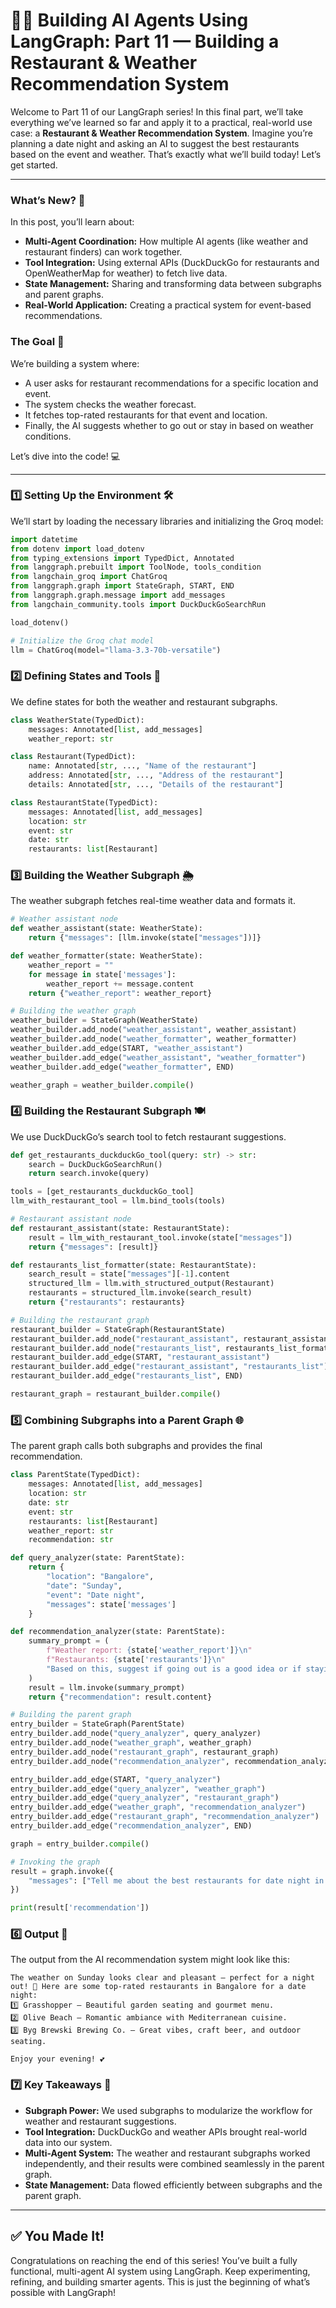 # 🦜🔗 Building AI Agents Using LangGraph: Part 11 — Building a Restaurant & Weather Recommendation System

Welcome to Part 11 of our LangGraph series! In this final part, we’ll take everything we’ve learned so far and apply it to a practical, real-world use case: a **Restaurant & Weather Recommendation System**. Imagine you’re planning a date night and asking an AI to suggest the best restaurants based on the event and weather. That’s exactly what we’ll build today! Let’s get started.

---

### What’s New? 🌟
In this post, you’ll learn about:
- **Multi-Agent Coordination:** How multiple AI agents (like weather and restaurant finders) can work together.
- **Tool Integration:** Using external APIs (DuckDuckGo for restaurants and OpenWeatherMap for weather) to fetch live data.
- **State Management:** Sharing and transforming data between subgraphs and parent graphs.
- **Real-World Application:** Creating a practical system for event-based recommendations.

### The Goal 🎯
We’re building a system where:
- A user asks for restaurant recommendations for a specific location and event.
- The system checks the weather forecast.
- It fetches top-rated restaurants for that event and location.
- Finally, the AI suggests whether to go out or stay in based on weather conditions.

Let’s dive into the code! 💻

---

### 1️⃣ Setting Up the Environment 🛠️

We’ll start by loading the necessary libraries and initializing the Groq model:

```python
import datetime
from dotenv import load_dotenv
from typing_extensions import TypedDict, Annotated
from langgraph.prebuilt import ToolNode, tools_condition
from langchain_groq import ChatGroq
from langgraph.graph import StateGraph, START, END
from langgraph.graph.message import add_messages
from langchain_community.tools import DuckDuckGoSearchRun

load_dotenv()

# Initialize the Groq chat model
llm = ChatGroq(model="llama-3.3-70b-versatile")
```

### 2️⃣ Defining States and Tools 🧠

We define states for both the weather and restaurant subgraphs.

```python
class WeatherState(TypedDict):
    messages: Annotated[list, add_messages]
    weather_report: str

class Restaurant(TypedDict):
    name: Annotated[str, ..., "Name of the restaurant"]
    address: Annotated[str, ..., "Address of the restaurant"]
    details: Annotated[str, ..., "Details of the restaurant"]

class RestaurantState(TypedDict):
    messages: Annotated[list, add_messages]
    location: str
    event: str
    date: str
    restaurants: list[Restaurant]
```

### 3️⃣ Building the Weather Subgraph 🌦️

The weather subgraph fetches real-time weather data and formats it.

```python
# Weather assistant node
def weather_assistant(state: WeatherState):
    return {"messages": [llm.invoke(state["messages"])]}

def weather_formatter(state: WeatherState):
    weather_report = ""
    for message in state['messages']:
        weather_report += message.content
    return {"weather_report": weather_report}

# Building the weather graph
weather_builder = StateGraph(WeatherState)
weather_builder.add_node("weather_assistant", weather_assistant)
weather_builder.add_node("weather_formatter", weather_formatter)
weather_builder.add_edge(START, "weather_assistant")
weather_builder.add_edge("weather_assistant", "weather_formatter")
weather_builder.add_edge("weather_formatter", END)

weather_graph = weather_builder.compile()
```

### 4️⃣ Building the Restaurant Subgraph 🍽️

We use DuckDuckGo’s search tool to fetch restaurant suggestions.

```python
def get_restaurants_duckduckGo_tool(query: str) -> str:
    search = DuckDuckGoSearchRun()
    return search.invoke(query)

tools = [get_restaurants_duckduckGo_tool]
llm_with_restaurant_tool = llm.bind_tools(tools)

# Restaurant assistant node
def restaurant_assistant(state: RestaurantState):
    result = llm_with_restaurant_tool.invoke(state["messages"])
    return {"messages": [result]}

def restaurants_list_formatter(state: RestaurantState):
    search_result = state["messages"][-1].content
    structured_llm = llm.with_structured_output(Restaurant)
    restaurants = structured_llm.invoke(search_result)
    return {"restaurants": restaurants}

# Building the restaurant graph
restaurant_builder = StateGraph(RestaurantState)
restaurant_builder.add_node("restaurant_assistant", restaurant_assistant)
restaurant_builder.add_node("restaurants_list", restaurants_list_formatter)
restaurant_builder.add_edge(START, "restaurant_assistant")
restaurant_builder.add_edge("restaurant_assistant", "restaurants_list")
restaurant_builder.add_edge("restaurants_list", END)

restaurant_graph = restaurant_builder.compile()
```

### 5️⃣ Combining Subgraphs into a Parent Graph 🌐

The parent graph calls both subgraphs and provides the final recommendation.

```python
class ParentState(TypedDict):
    messages: Annotated[list, add_messages]
    location: str
    date: str
    event: str
    restaurants: list[Restaurant]
    weather_report: str
    recommendation: str

def query_analyzer(state: ParentState):
    return {
        "location": "Bangalore",
        "date": "Sunday",
        "event": "Date night",
        "messages": state['messages']
    }

def recommendation_analyzer(state: ParentState):
    summary_prompt = (
        f"Weather report: {state['weather_report']}\n"
        f"Restaurants: {state['restaurants']}\n"
        "Based on this, suggest if going out is a good idea or if staying in is better."
    )
    result = llm.invoke(summary_prompt)
    return {"recommendation": result.content}

# Building the parent graph
entry_builder = StateGraph(ParentState)
entry_builder.add_node("query_analyzer", query_analyzer)
entry_builder.add_node("weather_graph", weather_graph)
entry_builder.add_node("restaurant_graph", restaurant_graph)
entry_builder.add_node("recommendation_analyzer", recommendation_analyzer)

entry_builder.add_edge(START, "query_analyzer")
entry_builder.add_edge("query_analyzer", "weather_graph")
entry_builder.add_edge("query_analyzer", "restaurant_graph")
entry_builder.add_edge("weather_graph", "recommendation_analyzer")
entry_builder.add_edge("restaurant_graph", "recommendation_analyzer")
entry_builder.add_edge("recommendation_analyzer", END)

graph = entry_builder.compile()

# Invoking the graph
result = graph.invoke({
    "messages": ["Tell me about the best restaurants for date night in Bangalore for next Sunday"]
})

print(result['recommendation'])
```

### 6️⃣ Output 📝

The output from the AI recommendation system might look like this:

```
The weather on Sunday looks clear and pleasant — perfect for a night out! 🌙 Here are some top-rated restaurants in Bangalore for a date night:
1️⃣ Grasshopper — Beautiful garden seating and gourmet menu.
2️⃣ Olive Beach — Romantic ambiance with Mediterranean cuisine.
3️⃣ Byg Brewski Brewing Co. — Great vibes, craft beer, and outdoor seating.

Enjoy your evening! 💕
```

### 7️⃣ Key Takeaways 🔑

- **Subgraph Power:** We used subgraphs to modularize the workflow for weather and restaurant suggestions.
- **Tool Integration:** DuckDuckGo and weather APIs brought real-world data into our system.
- **Multi-Agent System:** The weather and restaurant subgraphs worked independently, and their results were combined seamlessly in the parent graph.
- **State Management:** Data flowed efficiently between subgraphs and the parent graph.

---

## ✅ You Made It!

Congratulations on reaching the end of this series! You’ve built a fully functional, multi-agent AI system using LangGraph. Keep experimenting, refining, and building smarter agents. This is just the beginning of what’s possible with LangGraph!